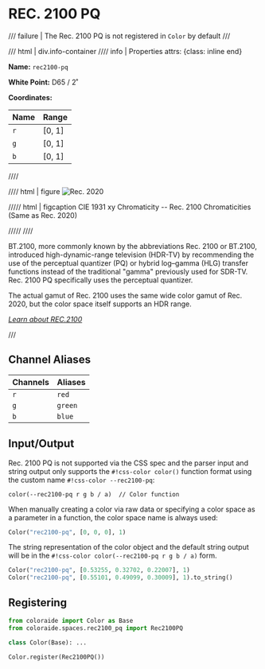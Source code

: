 # REC. 2100 PQ

/// failure | The Rec. 2100 PQ is not registered in `Color` by default
///

/// html | div.info-container
//// info | Properties
    attrs: {class: inline end}

**Name:** `rec2100-pq`

**White Point:** D65 / 2˚

**Coordinates:**

Name | Range
---- | -----
`r`  | [0, 1]
`g`  | [0, 1]
`b`  | [0, 1]
////

//// html | figure
![Rec. 2020](../images/rec2020.png)

///// html | figcaption
CIE 1931 xy Chromaticity -- Rec. 2100 Chromaticities (Same as Rec. 2020)

/////
////

BT.2100, more commonly known by the abbreviations Rec. 2100 or BT.2100, introduced high-dynamic-range television
(HDR-TV) by recommending the use of the perceptual quantizer (PQ) or hybrid log–gamma (HLG) transfer functions instead
of the traditional "gamma" previously used for SDR-TV. Rec. 2100 PQ specifically uses the perceptual quantizer.

The actual gamut of Rec. 2100 uses the same wide color gamut of Rec. 2020, but the color space itself supports an HDR
range.

_[Learn about REC.2100](https://en.wikipedia.org/wiki/Rec._2100)_

///

## Channel Aliases

Channels | Aliases
-------- | -------
`r`      | `red`
`g`      | `green`
`b`      | `blue`

## Input/Output

Rec. 2100 PQ is not supported via the CSS spec and the parser input and string output only supports the
`#!css-color color()` function format using the custom name `#!css-color --rec2100-pq`:

```css-color
color(--rec2100-pq r g b / a)  // Color function
```

When manually creating a color via raw data or specifying a color space as a parameter in a function, the color
space name is always used:

```py
Color("rec2100-pq", [0, 0, 0], 1)
```

The string representation of the color object and the default string output will be in the
`#!css-color color(--rec2100-pq r g b / a)` form.

```py play
Color("rec2100-pq", [0.53255, 0.32702, 0.22007], 1)
Color("rec2100-pq", [0.55101, 0.49099, 0.30009], 1).to_string()
```

## Registering

```py
from coloraide import Color as Base
from coloraide.spaces.rec2100_pq import Rec2100PQ

class Color(Base): ...

Color.register(Rec2100PQ())
```
